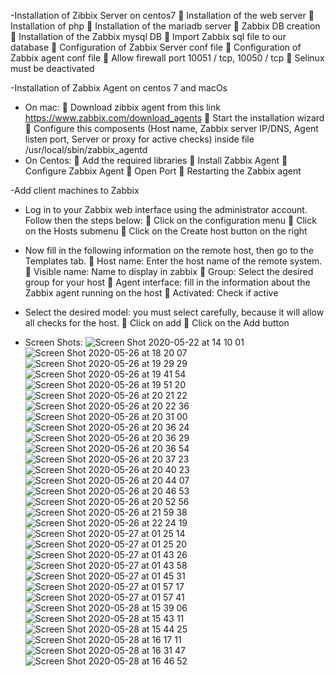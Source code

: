 -Installation of Zibbix Server on centos7
 Installation of the web server
 Installation of php
 Installation of the mariadb server
 Zabbix DB creation
 Installation of the Zabbix mysql DB
 Import Zabbix sql file to our database
 Configuration of Zabbix Server conf file
 Configuration of Zabbix agent conf file
 Allow firewall port 10051 / tcp, 10050 / tcp
 Selinux must be deactivated


-Installation of Zabbix Agent on centos 7 and macOs
* On mac:
 Download zibbix agent from this link https://www.zabbix.com/download_agents
 Start the installation wizard
 Configure this composents (Host name, Zabbix server IP/DNS, Agent listen port, Server or proxy for active checks) inside file /usr/local/sbin/zabbix_agentd
* On Centos:
 Add the required libraries
 Install Zabbix Agent 
 Configure Zabbix Agent 
 Open Port 
 Restarting the Zabbix agent


-Add client machines to Zabbix
* Log in to your Zabbix web interface using the administrator account. Follow then the steps below:
 Click on the configuration menu
 Click on the Hosts submenu
 Click on the Create host button on the right
* Now fill in the following information on the remote host, then go to the Templates tab.
 Host name: Enter the host name of the remote system.
 Visible name: Name to display in zabbix
 Group: Select the desired group for your host
 Agent interface: fill in the information about the Zabbix agent running on
the host
 Activated: Check if active
* Select the desired model: you must select carefully, because it will allow all checks for the host.
 Click on add
 Click on the Add button
  
  
 * Screen Shots:
 ![Screen Shot 2020-05-22 at 14 10 01](https://user-images.githubusercontent.com/62620555/83209557-948dd480-a150-11ea-9b37-ee96b1474f2a.png)
![Screen Shot 2020-05-26 at 18 20 07](https://user-images.githubusercontent.com/62620555/83209565-96f02e80-a150-11ea-8824-170ba2891833.png)
![Screen Shot 2020-05-26 at 19 29 29](https://user-images.githubusercontent.com/62620555/83209567-98215b80-a150-11ea-9eef-3fa74aef3c4d.png)
![Screen Shot 2020-05-26 at 19 41 54](https://user-images.githubusercontent.com/62620555/83209570-99528880-a150-11ea-993c-45d94345e26a.png)
![Screen Shot 2020-05-26 at 19 51 20](https://user-images.githubusercontent.com/62620555/83209574-9a83b580-a150-11ea-9cdc-3abe3fc2b761.png)
![Screen Shot 2020-05-26 at 20 21 22](https://user-images.githubusercontent.com/62620555/83209579-9bb4e280-a150-11ea-8b1d-25760fe6a7d6.png)
![Screen Shot 2020-05-26 at 20 22 36](https://user-images.githubusercontent.com/62620555/83209582-9ce60f80-a150-11ea-9faf-c50eaa9f1b74.png)
![Screen Shot 2020-05-26 at 20 31 00](https://user-images.githubusercontent.com/62620555/83209584-9eafd300-a150-11ea-8ef3-8a7a62abac64.png)
![Screen Shot 2020-05-26 at 20 36 24](https://user-images.githubusercontent.com/62620555/83209586-a0799680-a150-11ea-8ac7-dd706606884b.png)
![Screen Shot 2020-05-26 at 20 36 29](https://user-images.githubusercontent.com/62620555/83209589-a1aac380-a150-11ea-9fa6-8c897abfd851.png)
![Screen Shot 2020-05-26 at 20 36 54](https://user-images.githubusercontent.com/62620555/83209594-a40d1d80-a150-11ea-826a-2f928a4fc23b.png)
![Screen Shot 2020-05-26 at 20 37 23](https://user-images.githubusercontent.com/62620555/83209597-a53e4a80-a150-11ea-8a67-1a7d999045d2.png)
![Screen Shot 2020-05-26 at 20 40 23](https://user-images.githubusercontent.com/62620555/83209600-a7080e00-a150-11ea-893c-cde3878c3d8c.png)
![Screen Shot 2020-05-26 at 20 44 07](https://user-images.githubusercontent.com/62620555/83209619-b0917600-a150-11ea-9abe-f2a4b3c8b164.png)
![Screen Shot 2020-05-26 at 20 46 53](https://user-images.githubusercontent.com/62620555/83209624-b25b3980-a150-11ea-8d7a-8c21eaf6fca5.png)
![Screen Shot 2020-05-26 at 20 52 56](https://user-images.githubusercontent.com/62620555/83209627-b2f3d000-a150-11ea-93f2-55ff21ad2b5f.png)
![Screen Shot 2020-05-26 at 21 59 38](https://user-images.githubusercontent.com/62620555/83209630-b4bd9380-a150-11ea-8b46-464fb8087344.jpeg)
![Screen Shot 2020-05-26 at 22 24 19](https://user-images.githubusercontent.com/62620555/83209635-b5eec080-a150-11ea-85d8-56e93c917586.png)
![Screen Shot 2020-05-27 at 01 25 14](https://user-images.githubusercontent.com/62620555/83209646-b8e9b100-a150-11ea-916e-94f2336b30b4.png)
![Screen Shot 2020-05-27 at 01 25 20](https://user-images.githubusercontent.com/62620555/83209648-ba1ade00-a150-11ea-8e24-bd670409e161.png)
![Screen Shot 2020-05-27 at 01 43 26](https://user-images.githubusercontent.com/62620555/83209651-bb4c0b00-a150-11ea-9f89-9df75e082a91.png)
![Screen Shot 2020-05-27 at 01 43 58](https://user-images.githubusercontent.com/62620555/83209653-bbe4a180-a150-11ea-9ad1-7e892fc0171c.png)
![Screen Shot 2020-05-27 at 01 45 31](https://user-images.githubusercontent.com/62620555/83209656-bd15ce80-a150-11ea-89da-6995ee466048.png)
![Screen Shot 2020-05-27 at 01 57 17](https://user-images.githubusercontent.com/62620555/83209661-bf782880-a150-11ea-9c4f-6e06863f3c23.png)
![Screen Shot 2020-05-27 at 01 57 41](https://user-images.githubusercontent.com/62620555/83209663-c141ec00-a150-11ea-80c4-8d7ff8caea45.png)
![Screen Shot 2020-05-28 at 15 39 06](https://user-images.githubusercontent.com/62620555/83209666-c30baf80-a150-11ea-862d-1bb379c2b2da.jpeg)
![Screen Shot 2020-05-28 at 15 43 11](https://user-images.githubusercontent.com/62620555/83209669-c43cdc80-a150-11ea-9abd-c853ff4d20c0.jpeg)
![Screen Shot 2020-05-28 at 15 44 25](https://user-images.githubusercontent.com/62620555/83209672-c606a000-a150-11ea-94ba-3367a576370f.jpeg)
![Screen Shot 2020-05-28 at 16 17 11](https://user-images.githubusercontent.com/62620555/83209674-c868fa00-a150-11ea-9fca-cccee822c004.jpeg)
![Screen Shot 2020-05-28 at 16 31 47](https://user-images.githubusercontent.com/62620555/83209677-c9019080-a150-11ea-8dc6-6a1560f6f701.jpeg)
![Screen Shot 2020-05-28 at 16 46 52](https://user-images.githubusercontent.com/62620555/83209679-ca32bd80-a150-11ea-88c7-2063b1b50413.jpg)
